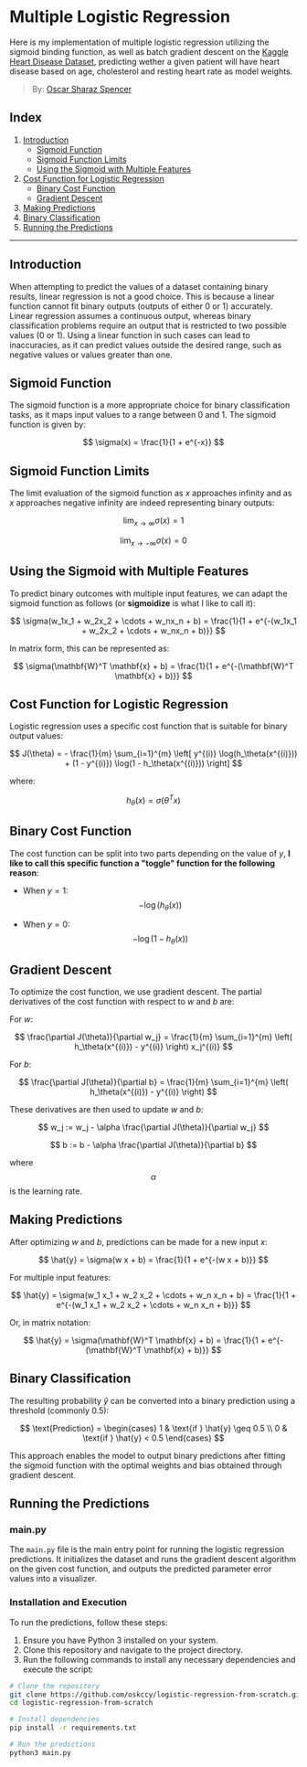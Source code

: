 # Multiple Logistic Regression

Here is my implementation of multiple logistic regression utilizing the sigmoid binding function, as well as batch gradient descent on the [Kaggle Heart Disease Dataset](https://www.kaggle.com/datasets/johnsmith88/heart-disease-dataset), predicting wether a given patient will have heart disease based on age, cholesterol and resting heart rate as model weights.

> By: [Oscar Sharaz Spencer](https://www.linkedin.com/in/oscar-sharaz/)

## Index
1. [Introduction](#introduction)
    - [Sigmoid Function](#sigmoid-function)
    - [Sigmoid Function Limits](#sigmoid-function-limits)
    - [Using the Sigmoid with Multiple Features](#using-the-sigmoid-with-multiple-features)
2. [Cost Function for Logistic Regression](#cost-function-for-logistic-regression)
    - [Binary Cost Function](#binary-cost-function)
    - [Gradient Descent](#gradient-descent)
3. [Making Predictions](#making-predictions)
4. [Binary Classification](#binary-classification)
5. [Running the Predictions](#running-the-predictions) 

---

## Introduction
When attempting to predict the values of a dataset containing binary results, linear regression is not a good choice. This is because a linear function cannot fit binary outputs (outputs of either 0 or 1) accurately. Linear regression assumes a continuous output, whereas binary classification problems require an output that is restricted to two possible values (0 or 1). Using a linear function in such cases can lead to inaccuracies, as it can predict values outside the desired range, such as negative values or values greater than one.

## Sigmoid Function
The sigmoid function is a more appropriate choice for binary classification tasks, as it maps input values to a range between 0 and 1. The sigmoid function is given by:

$$
\sigma(x) = \frac{1}{1 + e^{-x}}
$$

## Sigmoid Function Limits
The limit evaluation of the sigmoid function as $x$ approaches infinity and as $x$ approaches negative infinity are indeed representing binary outputs:

$$
\lim_{{x \to \infty}} \sigma(x) = 1
$$

$$
\lim_{{x \to -\infty}} \sigma(x) = 0
$$

## Using the Sigmoid with Multiple Features
To predict binary outcomes with multiple input features, we can adapt the sigmoid function as follows (or **sigmoidize** is what I like to call it):

$$
\sigma(w_1x_1 + w_2x_2 + \cdots + w_nx_n + b) = \frac{1}{1 + e^{-(w_1x_1 + w_2x_2 + \cdots + w_nx_n + b)}}
$$

In matrix form, this can be represented as:

$$
\sigma(\mathbf{W}^T \mathbf{x} + b) = \frac{1}{1 + e^{-(\mathbf{W}^T \mathbf{x} + b)}}
$$

## Cost Function for Logistic Regression
Logistic regression uses a specific cost function that is suitable for binary output values:

$$
J(\theta) = - \frac{1}{m} \sum_{i=1}^{m} \left[ y^{(i)} \log(h_\theta(x^{(i)})) + (1 - y^{(i)}) \log(1 - h_\theta(x^{(i)})) \right]
$$

where:

$$
h_\theta(x) = \sigma(\theta^T x)
$$

## Binary Cost Function
The cost function can be split into two parts depending on the value of $y$, **I like to call this specific function a "toggle" function for the following reason**:

- When $y = 1$:  
  $$- \log(h_\theta(x))$$

- When $y = 0$:  
  $$- \log(1 - h_\theta(x))$$

## Gradient Descent
To optimize the cost function, we use gradient descent. The partial derivatives of the cost function with respect to $w$ and $b$ are:

For $w$:

$$
\frac{\partial J(\theta)}{\partial w_j} = \frac{1}{m} \sum_{i=1}^{m} \left( h_\theta(x^{(i)}) - y^{(i)} \right) x_j^{(i)}
$$

For $b$:

$$
\frac{\partial J(\theta)}{\partial b} = \frac{1}{m} \sum_{i=1}^{m} \left( h_\theta(x^{(i)}) - y^{(i)} \right)
$$

These derivatives are then used to update $w$ and $b$:

$$
w_j := w_j - \alpha \frac{\partial J(\theta)}{\partial w_j}
$$

$$
b := b - \alpha \frac{\partial J(\theta)}{\partial b}
$$

where $$\alpha$$ is the learning rate.

## Making Predictions
After optimizing $w$ and $b$, predictions can be made for a new input $x$:

$$
\hat{y} = \sigma(w x + b) = \frac{1}{1 + e^{-(w x + b)}}
$$

For multiple input features:

$$
\hat{y} = \sigma(w_1 x_1 + w_2 x_2 + \cdots + w_n x_n + b) = \frac{1}{1 + e^{-(w_1 x_1 + w_2 x_2 + \cdots + w_n x_n + b)}}
$$

Or, in matrix notation:

$$
\hat{y} = \sigma(\mathbf{W}^T \mathbf{x} + b) = \frac{1}{1 + e^{-(\mathbf{W}^T \mathbf{x} + b)}}
$$

## Binary Classification
The resulting probability $\hat{y}$ can be converted into a binary prediction using a threshold (commonly 0.5):

$$
\text{Prediction} =
\begin{cases}
1 & \text{if } \hat{y} \geq 0.5 \\
0 & \text{if } \hat{y} < 0.5
\end{cases}
$$

This approach enables the model to output binary predictions after fitting the sigmoid function with the optimal weights and bias obtained through gradient descent.

## Running the Predictions

### main.py
The `main.py` file is the main entry point for running the logistic regression predictions. It initializes the dataset and runs the gradient descent algorithm on the given cost function, and outputs the predicted parameter error values into a visualizer.

### Installation and Execution
To run the predictions, follow these steps:

1. Ensure you have Python 3 installed on your system.
2. Clone this repository and navigate to the project directory.
3. Run the following commands to install any necessary dependencies and execute the script:

```bash
# Clone the repository
git clone https://github.com/oskccy/logistic-regression-from-scratch.git
cd logistic-regression-from-scratch

# Install dependencies
pip install -r requirements.txt

# Run the predictions
python3 main.py
